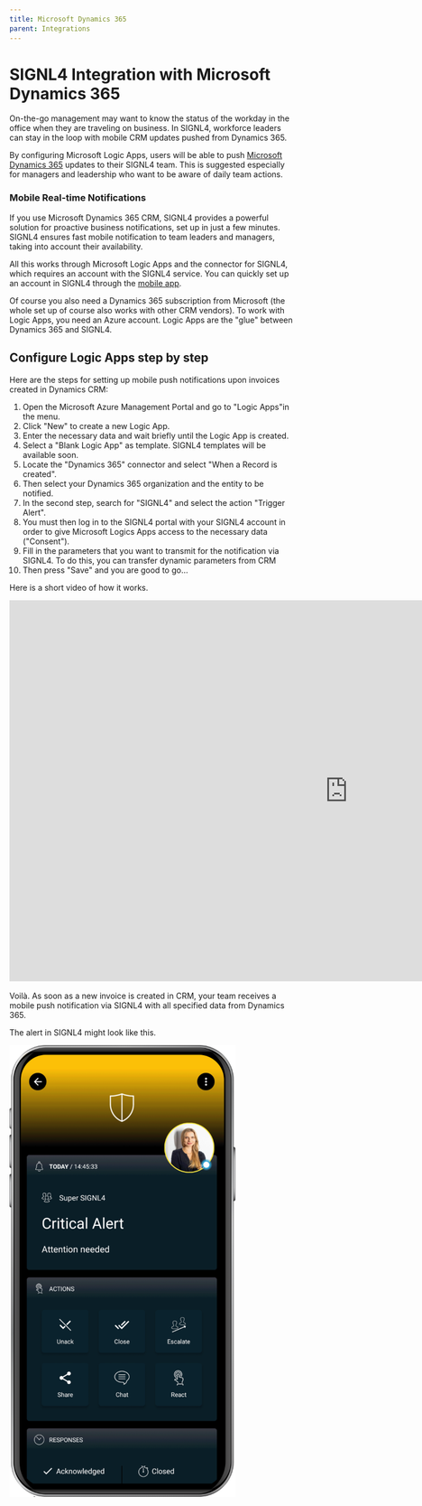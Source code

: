 ```yaml
---
title: Microsoft Dynamics 365
parent: Integrations
---
```


# SIGNL4 Integration with Microsoft Dynamics 365

On-the-go management may want to know the status of the workday in the office when they are traveling on business. In SIGNL4, workforce leaders can stay in the loop with mobile CRM updates pushed from Dynamics 365.

By configuring Microsoft Logic Apps, users will be able to push [Microsoft Dynamics 365](https://dynamics.microsoft.com/en-us/) updates to their SIGNL4 team. This is suggested especially for managers and leadership who want to be aware of daily team actions.


### Mobile Real-time Notifications

If you use Microsoft Dynamics 365 CRM, SIGNL4 provides a powerful solution for proactive business notifications, set up in just a few minutes. SIGNL4 ensures fast mobile notification to team leaders and managers, taking into account their availability.

All this works through Microsoft Logic Apps and the connector for SIGNL4, which requires an account with the SIGNL4 service. You can quickly set up an account in SIGNL4 through the [mobile app](https://www.signl4.com/free-trial-test/).

Of course you also need a Dynamics 365 subscription from Microsoft (the whole set up of course also works with other CRM vendors). To work with Logic Apps, you need an Azure account. Logic Apps are the "glue" between Dynamics 365 and SIGNL4.

## Configure Logic Apps step by step

Here are the steps for setting up mobile push notifications upon invoices created in Dynamics CRM:

1. Open the Microsoft Azure Management Portal and go to "Logic Apps"in the menu.
2. Click "New" to create a new Logic App.
3. Enter the necessary data and wait briefly until the Logic App is created.
4. Select a "Blank Logic App" as template. SIGNL4 templates will be available soon.
5. Locate the "Dynamics 365" connector and select "When a Record is created".
6. Then select your Dynamics 365 organization and the entity to be notified.
7. In the second step, search for "SIGNL4" and select the action "Trigger Alert".
8. You must then log in to the SIGNL4 portal with your SIGNL4 account in order to give Microsoft Logics Apps access to the necessary data ("Consent").
9. Fill in the parameters that you want to transmit for the notification via SIGNL4. To do this, you can transfer dynamic parameters from CRM
10. Then press "Save" and you are good to go…

Here is a short video of how it works.

<iframe title="Mobile Notifications for Dynamics 365 CRM" src="https://player.vimeo.com/video/246451089?h=dc2767eed1&amp;dnt=1&amp;app_id=122963" width="1200" height="675" frameborder="0" allow="autoplay; fullscreen; picture-in-picture" allowfullscreen></iframe>

Voilà. As soon as a new invoice is created in CRM, your team receives a mobile push notification via SIGNL4 with all specified data from Dynamics 365.

The alert in SIGNL4 might look like this.

![SIGNL4 Alert](signl4-alert.png)
